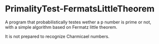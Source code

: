 # PrimalityTest-FermatsLittleTheorem
A program that probabilistically testes wether a p number is prime or not, with a simple algorithm based on Fermatz little theorem.

It is not prepared to recognize Charmicael numbers.
